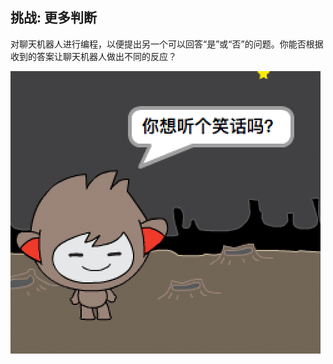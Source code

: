 ## 挑战: 更多判断

对聊天机器人进行编程，以便提出另一个可以回答“是”或“否”的问题。你能否根据收到的答案让聊天机器人做出不同的反应？

![截图](images/chatbot-joke.png)